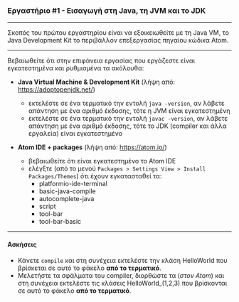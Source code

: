 ### Εργαστήριο #1 - Εισαγωγή στη Java, τη JVM και το JDK
___
Σκοπός του πρώτου εργαστηρίου είναι να εξοικειωθείτε με τη Java VM, το Java Development Kit το περιβάλλον επεξεργασίας πηγαίου κώδικα Atom.

___
Βεβαιωθείτε ότι στην επιφάνεια εργασίας που εργάζεστε είναι εγκατεστημένα και ρυθμισμένα τα ακόλουθα:
* **Java Virtual Machine & Development Kit** (λήψη από: https://adoptopenjdk.net/)
  * εκτελέστε σε ένα τερματικό την εντολή `java -version`, αν λάβετε απάντηση με ένα αριθμό έκδοσης, τότε η JVM είναι εγκατεστημένη
  * εκτελέστε σε ένα τερματικό την εντολή `javac -version`, αν λάβετε απάντηση με ένα αριθμό έκδοσης, τότε το JDK (compiler και άλλα εργαλεία) είναι εγκατεστημένο


* **Atom IDE + packages** (λήψη από: https://atom.io/)
  * βεβαιωθείτε ότι είναι εγκατεστημένο το Atom IDE
  * ελέγξτε (από το μενού `Packages > Settings View > Install Packages/Themes`) ότι έχουν εγκατασταθεί τα:
    - platformio-ide-terminal
    - basic-java-compile
    - autocomplete-java
    - script
    - tool-bar
    - tool-bar-basic

___
#### Ασκήσεις ####
* Κάνετε `compile` και στη συνέχεια εκτελέστε την κλάση HelloWorld που βρίσκεται σε αυτό το φάκελο __από το τερματικό__.
* Μελετήστε τα σφάλματα του compiler, διορθώστε τα (_στον Atom_) και στη συνέχεια εκτελέστε τις κλάσεις HelloWorld_(1,2,3) που βρίσκονται σε αυτό το φάκελο __από το τερματικό__.
